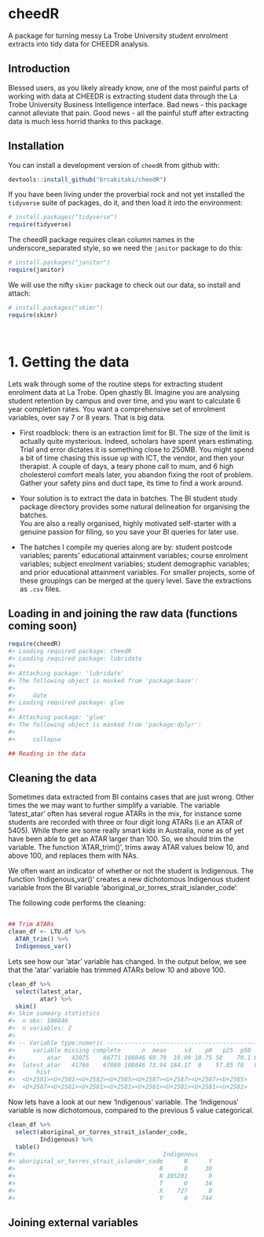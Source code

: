 
<!-- README.md is generated from README.Rmd. Please edit that file -->

# cheedR

<!-- badges: start -->

<!-- badges: end -->

A package for turning messy La Trobe University student enrolment
extracts into tidy data for CHEEDR analysis.

## Introduction

Blessed users, as you likely already know, one of the most painful parts
of working with data at CHEEDR is extracting student data through the La
Trobe University Business Intelligence interface. Bad news - this
package cannot alleviate that pain. Good news - all the painful stuff
after extracting data is much less horrid thanks to this package.

## Installation

You can install a development version of `cheedR` from github with:

``` r
devtools::install_github("brcakitaki/cheedR")
```

If you have been living under the proverbial rock and not yet installed
the `tidyverse` suite of packages, do it, and then load it into the
environment:

``` r
# install.packages("tidyverse")
require(tidyverse)
```

The cheedR package requires clean column names in the
underscore\_separated style, so we need the `janitor` package to do
this:

``` r
# install.packages("janitor")
require(janitor)
```

We will use the nifty `skimr` package to check out our data, so install
and attach:

``` r
# install.packages("skimr")
require(skimr)
```

 

# 1\. Getting the data

Lets walk through some of the routine steps for extracting student
enrolment data at La Trobe. Open ghastly BI. Imagine you are analysing
student retention by campus and over time, and you want to calculate 6
year completion rates. You want a comprehensive set of enrolment
variables, over say 7 or 8 years. That is big data.

  - First roadblock: there is an extraction limit for BI. The size of
    the limit is actually quite mysterious. Indeed, scholars have spent
    years estimating. Trial and error dictates it is something close to
    250MB. You might spend a bit of time chasing this issue up with ICT,
    the vendor, and then your therapist. A couple of days, a teary phone
    call to mum, and 6 high cholesterol comfort meals later, you abandon
    fixing the root of problem. Gather your safety pins and duct tape,
    its time to find a work around.

  - Your solution is to extract the data in batches. The BI student
    study package directory provides some natural delineation for
    organising the batches.  
    You are also a really organised, highly motivated self-starter with
    a genuine passion for filing, so you save your BI queries for later
    use.

  - The batches I compile my queries along are by: student postcode
    variables; parents’ educational attainment variables; course
    enrolment variables; subject enrolment variables; student
    demographic variables; and prior educational attainment variables.
    For smaller projects, some of these groupings can be merged at the
    query level. Save the extractions as `.csv` files.

## Loading in and joining the raw data (functions coming soon)

``` r
require(cheedR)
#> Loading required package: cheedR
#> Loading required package: lubridate
#> 
#> Attaching package: 'lubridate'
#> The following object is masked from 'package:base':
#> 
#>     date
#> Loading required package: glue
#> 
#> Attaching package: 'glue'
#> The following object is masked from 'package:dplyr':
#> 
#>     collapse

## Reading in the data
```

## Cleaning the data

Sometimes data extracted from BI contains cases that are just wrong.
Other times the we may want to further simplify a variable. The variable
‘latest\_atar’ often has several rogue ATARs in the mix, for instance
some students are recorded with three or four digit long ATARs (i.e an
ATAR of 5405). While there are some really smart kids in Australia, none
as of yet have been able to get an ATAR larger than 100. So, we should
trim the variable. The function ‘ATAR\_trim()’, trims away ATAR values
below 10, and above 100, and replaces them with NAs.

We often want an indicator of whether or not the student is Indigenous.
The function ‘Indigenous\_var()’ creates a new dichotomous Indigenous
student variable from the BI variable
‘aboriginal\_or\_torres\_strait\_islander\_code’.

The following code performs the cleaning:

``` r

## Trim ATARs
clean_df <- LTU.df %>% 
  ATAR_trim() %>% 
  Indigenous_var()
```

Lets see how our ‘atar’ variable has changed. In the output below, we
see that the ‘atar’ variable has trimmed ATARs below 10 and above 100.

``` r
clean_df %>%
  select(latest_atar,
         atar) %>% 
  skim()
#> Skim summary statistics
#>  n obs: 108846 
#>  n variables: 2 
#> 
#> -- Variable type:numeric ------------------------------------------------------------------------------------------------------
#>     variable missing complete      n  mean     sd    p0   p25  p50   p75   p100
#>         atar   42075    66771 108846 69.79  16.09 10.75 58    70.1 82.15   99.9
#>  latest_atar   41766    67080 108846 73.94 184.17  0    57.85 70   82.1  9555  
#>      hist
#>  <U+2581><U+2581><U+2582><U+2585><U+2587><U+2587><U+2587><U+2585>
#>  <U+2587><U+2581><U+2581><U+2581><U+2581><U+2581><U+2581><U+2581>
```

Now lets have a look at our new ‘Indigenous’ variable. The ‘Indigenous’
variable is now dichotomous, compared to the previous 5 value
categorical.

``` r
clean_df %>% 
  select(aboriginal_or_torres_strait_islander_code,
         Indigenous) %>% 
  table()
#>                                          Indigenous
#> aboriginal_or_torres_strait_islander_code      N      Y
#>                                         B      0     30
#>                                         N 105201      0
#>                                         T      0     34
#>                                         X    727      0
#>                                         Y      0    744
```

## Joining external variables
